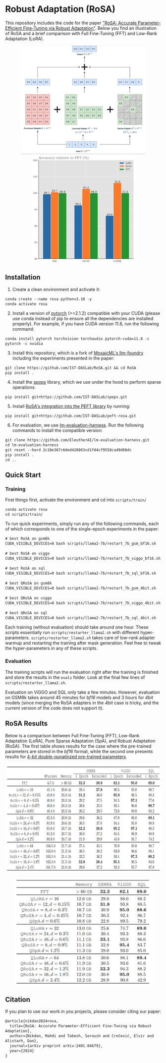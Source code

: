 # Robust Adaptation (RoSA)

This repository includes the code for the paper ["RoSA: Accurate Parameter-Efficient Fine-Tuning via Robust Adaptation"](https://arxiv.org/abs/2401.04679). Below you find an illustration of RoSA and a brief comparison with Full Fine-Tuning (FFT) and Low-Rank Adaptation (LoRA).

<p float="left" align="middle">
  <img src="./figs/rosa-illus.png" height="350" />
  <img src="./figs/rosa-bar.png" height="350" /> 
</p>


## Installation
1. Create a clean environment and activate it:
```
conda create --name rosa python=3.10 -y
conda activate rosa
```

2. Install a version of [pytorch](https://pytorch.org/) (>=2.1.2) compatible with your CUDA (please use conda instead of pip to ensure all the dependencies are installed properly). For example, if you have CUDA version 11.8, run the following command:
```
conda install pytorch torchvision torchaudio pytorch-cuda=11.8 -c pytorch -c nvidia
```

3. Install this repository, which is a fork of [MosaicML's llm-foundry](https://github.com/mosaicml/llm-foundry) including the experiments presented in the paper:
```
git clone https://github.com/IST-DASLab/RoSA.git && cd RoSA
pip install .
```

4. Install the [*spops*](https://github.com/IST-DASLab/spops) library, which we use under the hood to perform sparse operations: 
```
pip install git+https://github.com/IST-DASLab/spops.git
```

5. Install [RoSA's integration into the PEFT library](https://github.com/IST-DASLab/peft-rosa) by running:
```
pip install git+https://github.com/IST-DASLab/peft-rosa.git
```

6. For evaluation, we use [lm-evaluation-harness](https://github.com/EleutherAI/lm-evaluation-harness). Run the following commands to install the compatible version:
```
git clone https://github.com/EleutherAI/lm-evaluation-harness.git
cd lm-evaluation-harness
git reset --hard 2c18e367c6ded428863cd1fd4cf9558ca49d68dc
pip install .
cd ..
```

## Quick Start

### Training
First things first, activate the environment and cd into `scripts/train/`
```
conda activate rosa
cd scripts/train/
```

To run quick experiments, simply run any of the following commands, each of which corresponds to one of the single-epoch experiments in the paper:

```
# best RoSA on gsm8k
CUDA_VISIBLE_DEVICES=0 bash scripts/llama2-7b/restart_7b_gsm_bf16.sh

# best RoSA on viggo
CUDA_VISIBLE_DEVICES=0 bash scripts/llama2-7b/restart_7b_viggo_bf16.sh

# best RoSA on sql
CUDA_VISIBLE_DEVICES=0 bash scripts/llama2-7b/restart_7b_sql_bf16.sh

# best QRoSA on gsm8k
CUDA_VISIBLE_DEVICES=0 bash scripts/llama2-7b/restart_7b_gsm_4bit.sh

# best QRoSA on viggo
CUDA_VISIBLE_DEVICES=0 bash scripts/llama2-7b/restart_7b_viggo_4bit.sh

# best QRoSA on sql
CUDA_VISIBLE_DEVICES=0 bash scripts/llama2-7b/restart_7b_sql_4bit.sh
```

Each training (without evaluation) should take around one hour. These scripts essentially run `scripts/restarter_llama2.sh` with different hyper-parameters. `scripts/restarter_llama2.sh` takes care of low-rank adapter warmup and restarting the training after mask generation. Feel free to tweak the hyper-parameters in any of these scripts.

### Evaluation
The training scripts will run the evaluation right after the training is finished and store the results in the `evals` folder. Look at the final few lines of `scripts/restarter_llama2.sh`.

Evaluation on ViGGO and SQL only take a few minutes. However, evaluation on GSM8k takes around 45 minutes for *bf16* models and 3 hours for *4bit* models (since merging the RoSA adapters in the *4bit* case is tricky, and the current version of the code does not support it).

## RoSA Results
Below is a comparison between Full Fine-Tuning (FFT), Low-Rank Adaptation (LoRA), Pure Sparse Adaptation (SpA), and Robust Adaptation (RoSA). The first table shows results for the case where the pre-trained parameters are stored in the *bf16* format, while the second one presents results for [4-bit double-qunatinzed pre-trained parameters](https://arxiv.org/abs/2305.14314).

<p align="center">
<img src="./figs/rosa_results.png" alt="Summary of RoSA results" height="350" width="auto"/>
</p>

<p align="center">
<img src="./figs/qrosa_results.png" alt="Summary of QRoSA results" height="350" width="auto"/>
</p>


## Citation
If you plan to use our work in you projects, please consider citing our paper:

```
@article{nikdan2024rosa,
  title={RoSA: Accurate Parameter-Efficient Fine-Tuning via Robust Adaptation},
  author={Nikdan, Mahdi and Tabesh, Soroush and Crnčević, Elvir and Alistarh, Dan},
  journal={arXiv preprint arXiv:2401.04679},
  year={2024}
}
```
